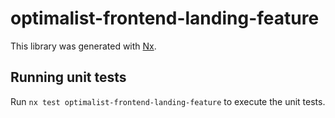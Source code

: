 # optimalist-frontend-landing-feature

This library was generated with [Nx](https://nx.dev).

## Running unit tests

Run `nx test optimalist-frontend-landing-feature` to execute the unit tests.
